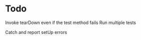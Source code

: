 # Todo
<!-- *Invoke test method* -->
<!-- *Invoke setUp first* -->
<!-- *Invoke tearDown afterward* -->
Invoke tearDown even if the test method fails
Run multiple tests
<!-- *Report collected results* -->
<!-- *Log string in WasRun* -->
<!-- *Report failed tests* -->
Catch and report setUp errors